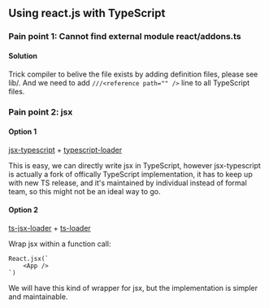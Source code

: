 ## Using react.js with TypeScript

### Pain point 1: Cannot find external module react/addons.ts

#### Solution
Trick compiler to belive the file exists by adding definition files, please see lib/.
And we need to add `///<reference path="" />` line to all TypeScript files.


### Pain point 2: jsx
#### Option 1

[jsx-typescript](https://github.com/fdecampredon/jsx-typescript) + [typescript-loader](https://github.com/jgoz/typescript-loader)

This is easy, we can directly write jsx in TypeScript, however jsx-typescript is actually a fork of offically TypeScript implementation, it has to keep up with new TS release, and it's maintained by individual instead of formal team, so this might not be an ideal way to go.


#### Option 2
[ts-jsx-loader](https://github.com/jbrantly/ts-jsx-loader) + [ts-loader](https://github.com/jbrantly/ts-loader)

Wrap jsx within a function call:

```
React.jsx(`
    <App />
`)
```

We will have this kind of wrapper for jsx, but the implementation is simpler and maintainable.
